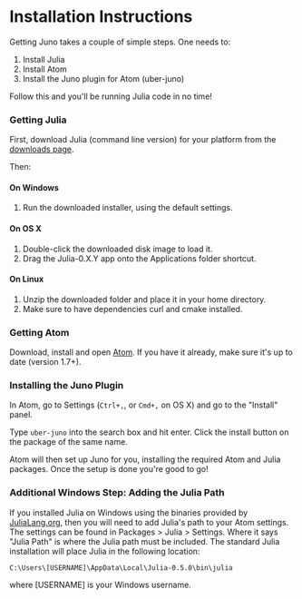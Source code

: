# Installation Instructions

Getting Juno takes a couple of simple steps. One needs to:

1. Install Julia
2. Install Atom
3. Install the Juno plugin for Atom (uber-juno)

Follow this and you'll be running Julia code in no time!

### Getting Julia

First, download Julia (command line version) for your platform from the [downloads page](http://julialang.org/downloads/).

Then:

#### On Windows

1. Run the downloaded installer, using the default settings.

#### On OS X

1. Double-click the downloaded disk image to load it.
2. Drag the Julia-0.X.Y app onto the Applications folder shortcut.

#### On Linux

1. Unzip the downloaded folder and place it in your home directory.
2. Make sure to have dependencies curl and cmake installed.

### Getting Atom

Download, install and open [Atom](https://atom.io). If you have it already, make sure it's up to date (version 1.7+).

### Installing the Juno Plugin

In Atom, go to Settings (`Ctrl+,`, or `Cmd+,` on OS X) and go to the "Install" panel.

Type `uber-juno` into the search box and hit enter. Click the install button on the package of the same name.

Atom will then set up Juno for you, installing the required Atom and Julia packages. Once the setup is done you're good to go!

### Additional Windows Step: Adding the Julia Path

If you installed Julia on Windows using the binaries provided by [JuliaLang.org](http://julialang.org/),
then you will need to add Julia's path to your Atom settings. The settings can be
found in Packages > Julia > Settings. Where it says "Julia Path" is where the Julia
path must be included. The standard Julia installation will place Julia in the following
location:

```shell
C:\Users\[USERNAME]\AppData\Local\Julia-0.5.0\bin\julia
```

where [USERNAME] is your Windows username.
